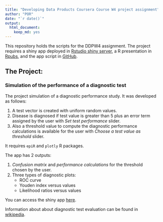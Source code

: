 ```yaml
---
title: "Developing Data Products Coursera Course W4 project assignment"
author: "POR"
date: "`r date()`"
output: 
  html_document: 
    keep_md: yes
---
```

This repository holds the scripts for the DDPW4 assignment. The project requires a shiny app deployed in [Rstudio shiny server](http://www.shinyapps.io/), a R presentation in [Rpubs](http://www.rpubs.com), and the app script in [GitHub](https://github.com/).

## The Project:
### Simulation of the performance of a diagnostic test

The project simulation of a diagnostic performance study. It was developed as follows:  
1. A test vector is created with uniform random values.  
2. Disease is diagnosed if test value is greater than 5 plus an error term assigned by the user with *Set test performance* slider.  
3. Also a threshold value to compute the diagnostic performance calculations is available for the user with *Choose a test value as threshold* slider.  

It requires `epiR` and `plotly` R packages.

The app has 2 outputs:  
1. *Confusion matrix* and *performance calculations* for the threshold chosen by the user.  
2. Three types of diagnostic plots:  
    -   ROC curve  
    -   Youden index versus values  
    -   Likelihood ratios versus values  

You can access the shiny app [here](https://porbm28.shinyapps.io/DDPW4/).

Information about about diagnostic test evaluation can be found in [wikipedia](https://en.wikipedia.org/wiki/Sensitivity_and_specificity).